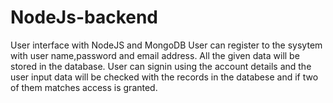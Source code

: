 # NodeJs-backend
User interface with NodeJS and MongoDB
User can register to the sysytem with user name,password and email address. All the given data will be stored in the database.
User can signin using the account details and the user input data will be checked with the records in the databese and if two of them matches access is granted.
